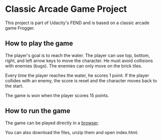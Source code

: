 # Classic Arcade Game Project

This project is part of Udacity's FEND and is based on a classic arcade game Frogger.

## How to play the game

The player's goal is to reach the water. The player can use top, bottom, right, and left arrow keys to move the character. He must avoid collisions with enemies (bugs). The enemies can only move on the brick tiles. 

Every time the player reaches the water, he scores 1 point. If the player collides with an enemy, the score is reset and the character moves back to the start. 

The game is won when the player scores 15 points.

## How to run the game

The game can be played directly in a <a href="https://stepanovamonika.github.io/Classic-Arcade-Game-Project/">browser</a>. 

You can also download the files, unzip them and open index.html.

